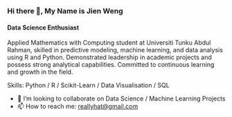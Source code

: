 ### Hi there 👋, My Name is Jien Weng
#### Data Science Enthusiast
Applied Mathematics with Computing student at Universiti Tunku Abdul Rahman, skilled in predictive modeling, machine learning, and data analysis using R and Python. Demonstrated leadership in academic projects and possess strong analytical capabilities. Committed to continuous learning and growth in the field.

Skills: Python / R / Scikit-Learn / Data Visualisation / SQL

- 👯 I’m looking to collaborate on Data Science / Machine Learning Projects 
- 📫 How to reach me: reallyhat@gmail.com 

